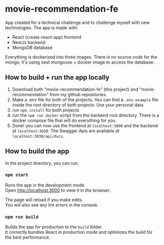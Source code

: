 # movie-recommendation-fe

App created for a technical challenge and to challenge myself with new technologies.
The app is made with:

- React (create-react-app) frontend
- NestJs backend
- MongoDB database

Everything is dockerized into three images.
There is no source code for the mongo, it's using nest mongoose + docker image to access the database.

## How to build + run the app locally

1. Download both "movie-recommendation-fe" (this project) and "movie-recommendation" from my github repositories.
2. Make a .env file for both of the projects. You can find a `.env.example` file inside the root directory of both projects. Use your personal data
3. run `npm install` for both projects
4. run the `npm run docker` script from the backend root directory. There is a docker compose file that will do everything for you.
5. Done! you can now use the frontend at `localhost:3000` and the backend at `localhost:3030`. The Swagger Apis are available at `localhost:3030/api/docs`.

## How to build the app

In the project directory, you can run:

### `npm start`

Runs the app in the development mode.\
Open [http://localhost:3000](http://localhost:3000) to view it in the browser.

The page will reload if you make edits.\
You will also see any lint errors in the console.

### `npm run build`

Builds the app for production to the `build` folder.\
It correctly bundles React in production mode and optimizes the build for the best performance.
